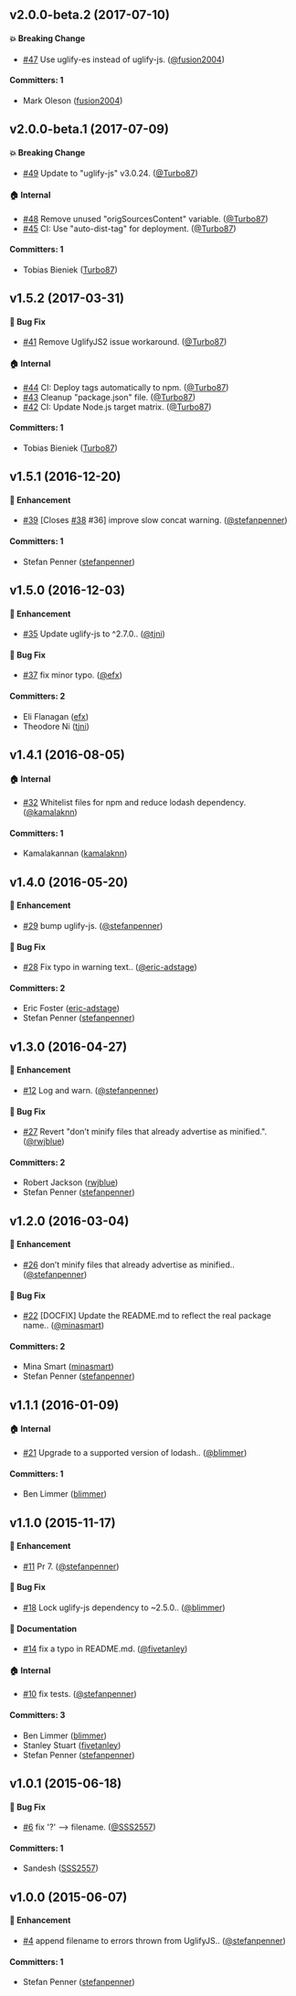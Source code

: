 ## v2.0.0-beta.2 (2017-07-10)

#### :boom: Breaking Change
* [#47](https://github.com/ember-cli/broccoli-uglify-sourcemap/pull/47) Use uglify-es instead of uglify-js. ([@fusion2004](https://github.com/fusion2004))

#### Committers: 1
- Mark Oleson ([fusion2004](https://github.com/fusion2004))


## v2.0.0-beta.1 (2017-07-09)

#### :boom: Breaking Change
* [#49](https://github.com/ember-cli/broccoli-uglify-sourcemap/pull/49) Update to "uglify-js" v3.0.24. ([@Turbo87](https://github.com/Turbo87))

#### :house: Internal
* [#48](https://github.com/ember-cli/broccoli-uglify-sourcemap/pull/48) Remove unused "origSourcesContent" variable. ([@Turbo87](https://github.com/Turbo87))
* [#45](https://github.com/ember-cli/broccoli-uglify-sourcemap/pull/45) CI: Use "auto-dist-tag" for deployment. ([@Turbo87](https://github.com/Turbo87))

#### Committers: 1
- Tobias Bieniek ([Turbo87](https://github.com/Turbo87))


## v1.5.2 (2017-03-31)

#### :bug: Bug Fix
* [#41](https://github.com/ember-cli/broccoli-uglify-sourcemap/pull/41) Remove UglifyJS2 issue workaround. ([@Turbo87](https://github.com/Turbo87))

#### :house: Internal
* [#44](https://github.com/ember-cli/broccoli-uglify-sourcemap/pull/44) CI: Deploy tags automatically to npm. ([@Turbo87](https://github.com/Turbo87))
* [#43](https://github.com/ember-cli/broccoli-uglify-sourcemap/pull/43) Cleanup "package.json" file. ([@Turbo87](https://github.com/Turbo87))
* [#42](https://github.com/ember-cli/broccoli-uglify-sourcemap/pull/42) CI: Update Node.js target matrix. ([@Turbo87](https://github.com/Turbo87))

#### Committers: 1
- Tobias Bieniek ([Turbo87](https://github.com/Turbo87))


## v1.5.1 (2016-12-20)

#### :rocket: Enhancement
* [#39](https://github.com/ember-cli/broccoli-uglify-sourcemap/pull/39) [Closes [#38](https://github.com/ember-cli/broccoli-uglify-sourcemap/issues/38) #36] improve slow concat warning. ([@stefanpenner](https://github.com/stefanpenner))

#### Committers: 1
- Stefan Penner ([stefanpenner](https://github.com/stefanpenner))


## v1.5.0 (2016-12-03)

#### :rocket: Enhancement
* [#35](https://github.com/ember-cli/broccoli-uglify-sourcemap/pull/35) Update uglify-js to ^2.7.0.. ([@tjni](https://github.com/tjni))

#### :bug: Bug Fix
* [#37](https://github.com/ember-cli/broccoli-uglify-sourcemap/pull/37) fix minor typo. ([@efx](https://github.com/efx))

#### Committers: 2
- Eli Flanagan ([efx](https://github.com/efx))
- Theodore Ni ([tjni](https://github.com/tjni))


## v1.4.1 (2016-08-05)

#### :house: Internal
* [#32](https://github.com/ember-cli/broccoli-uglify-sourcemap/pull/32) Whitelist files for npm and reduce lodash dependency. ([@kamalaknn](https://github.com/kamalaknn))

#### Committers: 1
- Kamalakannan ([kamalaknn](https://github.com/kamalaknn))


## v1.4.0 (2016-05-20)

#### :rocket: Enhancement
* [#29](https://github.com/ember-cli/broccoli-uglify-sourcemap/pull/29) bump uglify-js. ([@stefanpenner](https://github.com/stefanpenner))

#### :bug: Bug Fix
* [#28](https://github.com/ember-cli/broccoli-uglify-sourcemap/pull/28) Fix typo in warning text.. ([@eric-adstage](https://github.com/eric-adstage))

#### Committers: 2
- Eric Foster ([eric-adstage](https://github.com/eric-adstage))
- Stefan Penner ([stefanpenner](https://github.com/stefanpenner))


## v1.3.0 (2016-04-27)

#### :rocket: Enhancement
* [#12](https://github.com/ember-cli/broccoli-uglify-sourcemap/pull/12) Log and warn. ([@stefanpenner](https://github.com/stefanpenner))

#### :bug: Bug Fix
* [#27](https://github.com/ember-cli/broccoli-uglify-sourcemap/pull/27) Revert "don’t minify files that already advertise as minified.". ([@rwjblue](https://github.com/rwjblue))

#### Committers: 2
- Robert Jackson ([rwjblue](https://github.com/rwjblue))
- Stefan Penner ([stefanpenner](https://github.com/stefanpenner))


## v1.2.0 (2016-03-04)

#### :rocket: Enhancement
* [#26](https://github.com/ember-cli/broccoli-uglify-sourcemap/pull/26) don’t minify files that already advertise as minified.. ([@stefanpenner](https://github.com/stefanpenner))

#### :bug: Bug Fix
* [#22](https://github.com/ember-cli/broccoli-uglify-sourcemap/pull/22) [DOCFIX] Update the README.md to reflect the real package name.. ([@minasmart](https://github.com/minasmart))

#### Committers: 2
- Mina Smart ([minasmart](https://github.com/minasmart))
- Stefan Penner ([stefanpenner](https://github.com/stefanpenner))


## v1.1.1 (2016-01-09)

#### :house: Internal
* [#21](https://github.com/ember-cli/broccoli-uglify-sourcemap/pull/21) Upgrade to a supported version of lodash.. ([@blimmer](https://github.com/blimmer))

#### Committers: 1
- Ben Limmer ([blimmer](https://github.com/blimmer))


## v1.1.0 (2015-11-17)

#### :rocket: Enhancement
* [#11](https://github.com/ember-cli/broccoli-uglify-sourcemap/pull/11) Pr 7. ([@stefanpenner](https://github.com/stefanpenner))

#### :bug: Bug Fix
* [#18](https://github.com/ember-cli/broccoli-uglify-sourcemap/pull/18) Lock uglify-js dependency to ~2.5.0.. ([@blimmer](https://github.com/blimmer))

#### :memo: Documentation
* [#14](https://github.com/ember-cli/broccoli-uglify-sourcemap/pull/14) fix a typo in README.md. ([@fivetanley](https://github.com/fivetanley))

#### :house: Internal
* [#10](https://github.com/ember-cli/broccoli-uglify-sourcemap/pull/10) fix tests. ([@stefanpenner](https://github.com/stefanpenner))

#### Committers: 3
- Ben Limmer ([blimmer](https://github.com/blimmer))
- Stanley Stuart ([fivetanley](https://github.com/fivetanley))
- Stefan Penner ([stefanpenner](https://github.com/stefanpenner))


## v1.0.1 (2015-06-18)

#### :bug: Bug Fix
* [#6](https://github.com/ember-cli/broccoli-uglify-sourcemap/pull/6) fix '?' --> filename. ([@SSS2557](https://github.com/SSS2557))

#### Committers: 1
- Sandesh ([SSS2557](https://github.com/SSS2557))


## v1.0.0 (2015-06-07)

#### :rocket: Enhancement
* [#4](https://github.com/ember-cli/broccoli-uglify-sourcemap/pull/4) append filename to errors thrown from UglifyJS.. ([@stefanpenner](https://github.com/stefanpenner))

#### Committers: 1
- Stefan Penner ([stefanpenner](https://github.com/stefanpenner))
